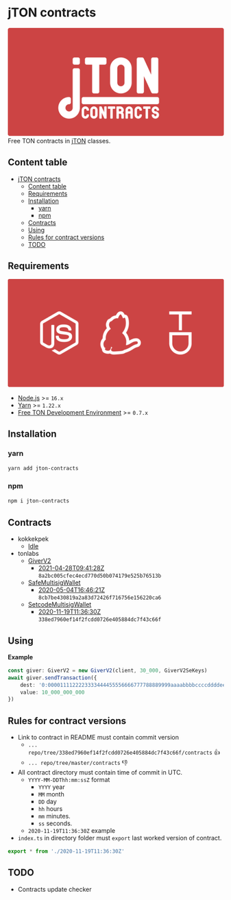 # jTON contracts
![cover](docs/images/cover.svg)
Free TON contracts in [jTON](https://www.npmjs.com/package/jton) classes.

## Content table
* [jTON contracts](#jton-contracts)
  * [Content table](#content-table)
  * [Requirements](#requirements)
  * [Installation](#installation)
    * [yarn](#yarn)
    * [npm](#npm)
  * [Contracts](#contracts)
  * [Using](#using)
  * [Rules for contract versions](#rules-for-contract-versions)
  * [TODO](#todo)

## Requirements
![requirements](docs/images/requirements.svg)
* [Node.js](https://nodejs.org) >= `16.x`
* [Yarn](https://classic.yarnpkg.com) >= `1.22.x`
* [Free TON Development Environment](https://github.com/tonlabs/tondev) >= `0.7.x`

## Installation
### yarn
```sh
yarn add jton-contracts
```

### npm
```sh
npm i jton-contracts
```

## Contracts
* kokkekpek
  * [Idle](https://github.com/kokkekpek/jton-contracts/tree/master/src/kokkekpek/Idle/contract)
* tonlabs
  * [GiverV2](https://github.com/tonlabs/tonos-se/tree/master/contracts/giver_v2)
    * [2021-04-28T09:41:28Z](https://github.com/tonlabs/tonos-se/tree/8a2bc005cfec4ecd770d50b074179e525b76513b/contracts/giver_v2) `8a2bc005cfec4ecd770d50b074179e525b76513b`
  * [SafeMultisigWallet](https://github.com/tonlabs/ton-labs-contracts/tree/master/solidity/safemultisig)
    * [2020-05-04T16:46:21Z](https://github.com/tonlabs/ton-labs-contracts/tree/8cb7be430819a2a83d72426f716756e156220ca6/solidity/safemultisig) `8cb7be430819a2a83d72426f716756e156220ca6`
  * [SetcodeMultisigWallet](https://github.com/tonlabs/ton-labs-contracts/tree/master/solidity/setcodemultisig)
    * [2020-11-19T11:36:30Z](https://github.com/tonlabs/ton-labs-contracts/tree/338ed7960ef14f2fcdd0726e405884dc7f43c66f/solidity/setcodemultisig) `338ed7960ef14f2fcdd0726e405884dc7f43c66f`

## Using
**Example**
```ts
const giver: GiverV2 = new GiverV2(client, 30_000, GiverV2SeKeys)
await giver.sendTransaction({
    dest: '0:0000111122223333444455556666777788889999aaaabbbbccccddddeeeeffff',
    value: 10_000_000_000
})
```

## Rules for contract versions
* Link to contract in README must contain commit version
  * `... repo/tree/338ed7960ef14f2fcdd0726e405884dc7f43c66f/contracts` 👍
  * `... repo/tree/master/contracts` 👎
* All contract directory must contain time of commit in UTC.
  * `YYYY-MM-DDThh:mm:ssZ` format
    * `YYYY` year
    * `MM` month
    * `DD` day
    * `hh` hours
    * `mm` minutes.
    * `ss` seconds.
  * `2020-11-19T11:36:30Z` example
* `index.ts` in directory folder must `export` last worked version of contract.
```ts
export * from './2020-11-19T11:36:30Z'
``` 

## TODO
* Contracts update checker